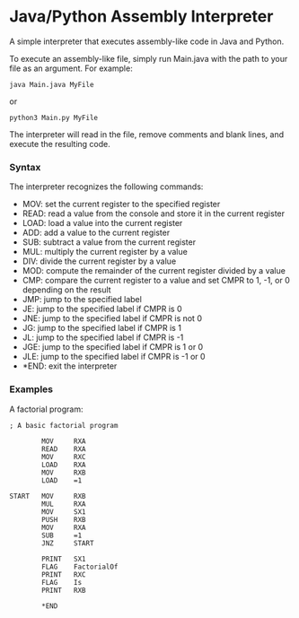 # Java/Python Assembly Interpreter
A simple interpreter that executes assembly-like code in Java and Python.


To execute an assembly-like file, simply run Main.java with the path to your file as an argument. For example:

```
java Main.java MyFile
```
or
```
python3 Main.py MyFile
```

The interpreter will read in the file, remove comments and blank lines, and execute the resulting code.

### Syntax
The interpreter recognizes the following commands:

- MOV: set the current register to the specified register
- READ: read a value from the console and store it in the current register
- LOAD: load a value into the current register
- ADD: add a value to the current register
- SUB: subtract a value from the current register
- MUL: multiply the current register by a value
- DIV: divide the current register by a value
- MOD: compute the remainder of the current register divided by a value
- CMP: compare the current register to a value and set CMPR to 1, -1, or 0 depending on the result
- JMP: jump to the specified label
- JE: jump to the specified label if CMPR is 0
- JNE: jump to the specified label if CMPR is not 0
- JG: jump to the specified label if CMPR is 1
- JL: jump to the specified label if CMPR is -1
- JGE: jump to the specified label if CMPR is 1 or 0
- JLE: jump to the specified label if CMPR is -1 or 0
- *END: exit the interpreter

### Examples

A factorial program:

```
; A basic factorial program

        MOV     RXA
        READ    RXA
        MOV     RXC 
        LOAD    RXA 
        MOV     RXB
        LOAD    =1

START   MOV     RXB
        MUL     RXA
        MOV     SX1 
        PUSH    RXB
        MOV     RXA
        SUB     =1
        JNZ     START

        PRINT   SX1
        FLAG    FactorialOf
        PRINT   RXC
        FLAG    Is 
        PRINT   RXB

        *END
```
